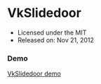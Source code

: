 # VkSlidedoor

* Licensed under the MIT
* Released on: Nov 21, 2012
 
### Demo

[VkSlidedoor demo](http://sothichweb.com/Demos/slidedoor/Demo-xay-dung-plugin-slidedoor-voi-jquery.html)

